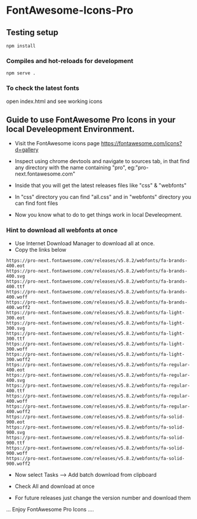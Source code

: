 # FontAwesome-Icons-Pro

## Testing setup
```
npm install
```

### Compiles and hot-reloads for development
```
npm serve .
```
### To check the latest fonts 
open index.html and see working icons

## Guide to use FontAwesome Pro Icons in your local Develeopment Environment.

- Visit the FontAwesome icons page https://fontawesome.com/icons?d=gallery

- Inspect using chrome devtools and navigate to sources tab, in that find any directory with the name containing "pro", eg:"pro-next.fontawesome.com"

- Inside that you will get the latest releases files like "css" & "webfonts"

- In "css" directory you can find "all.css" and in "webfonts" directory you can find font files

- Now you know what to do to get things work in local Develeopment.

### Hint to download all webfonts at once
- Use Internet Download Manager to download all at once.
- Copy the links below 

```
https://pro-next.fontawesome.com/releases/v5.8.2/webfonts/fa-brands-400.eot
https://pro-next.fontawesome.com/releases/v5.8.2/webfonts/fa-brands-400.svg
https://pro-next.fontawesome.com/releases/v5.8.2/webfonts/fa-brands-400.ttf
https://pro-next.fontawesome.com/releases/v5.8.2/webfonts/fa-brands-400.woff
https://pro-next.fontawesome.com/releases/v5.8.2/webfonts/fa-brands-400.woff2
https://pro-next.fontawesome.com/releases/v5.8.2/webfonts/fa-light-300.eot
https://pro-next.fontawesome.com/releases/v5.8.2/webfonts/fa-light-300.svg
https://pro-next.fontawesome.com/releases/v5.8.2/webfonts/fa-light-300.ttf
https://pro-next.fontawesome.com/releases/v5.8.2/webfonts/fa-light-300.woff
https://pro-next.fontawesome.com/releases/v5.8.2/webfonts/fa-light-300.woff2
https://pro-next.fontawesome.com/releases/v5.8.2/webfonts/fa-regular-400.eot
https://pro-next.fontawesome.com/releases/v5.8.2/webfonts/fa-regular-400.svg
https://pro-next.fontawesome.com/releases/v5.8.2/webfonts/fa-regular-400.ttf
https://pro-next.fontawesome.com/releases/v5.8.2/webfonts/fa-regular-400.woff
https://pro-next.fontawesome.com/releases/v5.8.2/webfonts/fa-regular-400.woff2
https://pro-next.fontawesome.com/releases/v5.8.2/webfonts/fa-solid-900.eot
https://pro-next.fontawesome.com/releases/v5.8.2/webfonts/fa-solid-900.svg
https://pro-next.fontawesome.com/releases/v5.8.2/webfonts/fa-solid-900.ttf
https://pro-next.fontawesome.com/releases/v5.8.2/webfonts/fa-solid-900.woff
https://pro-next.fontawesome.com/releases/v5.8.2/webfonts/fa-solid-900.woff2
```

- Now select Tasks --> Add batch download from clipboard

- Check All and download at once

- For future releases just change the version number and download them

... Enjoy FontAwesome Pro Icons ....

